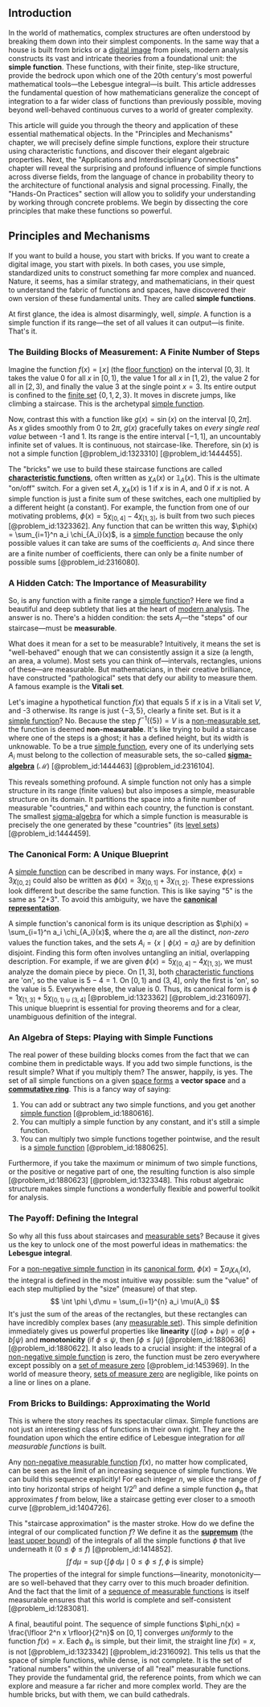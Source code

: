 ## Introduction
In the world of mathematics, complex structures are often understood by breaking them down into their simplest components. In the same way that a house is built from bricks or a [digital image](@article_id:274783) from pixels, modern analysis constructs its vast and intricate theories from a foundational unit: the **simple function**. These functions, with their finite, step-like structure, provide the bedrock upon which one of the 20th century's most powerful mathematical tools—the Lebesgue integral—is built. This article addresses the fundamental question of how mathematicians generalize the concept of integration to a far wider class of functions than previously possible, moving beyond well-behaved continuous curves to a world of greater complexity.

This article will guide you through the theory and application of these essential mathematical objects. In the "Principles and Mechanisms" chapter, we will precisely define simple functions, explore their structure using characteristic functions, and discover their elegant algebraic properties. Next, the "Applications and Interdisciplinary Connections" chapter will reveal the surprising and profound influence of simple functions across diverse fields, from the language of chance in probability theory to the architecture of functional analysis and signal processing. Finally, the "Hands-On Practices" section will allow you to solidify your understanding by working through concrete problems. We begin by dissecting the core principles that make these functions so powerful.

## Principles and Mechanisms

If you want to build a house, you start with bricks. If you want to create a digital image, you start with pixels. In both cases, you use simple, standardized units to construct something far more complex and nuanced. Nature, it seems, has a similar strategy, and mathematicians, in their quest to understand the fabric of functions and spaces, have discovered their own version of these fundamental units. They are called **simple functions**.

At first glance, the idea is almost disarmingly, well, *simple*. A function is a simple function if its range—the set of all values it can output—is finite. That's it.

### The Building Blocks of Measurement: A Finite Number of Steps

Imagine the function $f(x) = \lfloor x \rfloor$ (the [floor function](@article_id:264879)) on the interval $[0, 3]$. It takes the value 0 for all $x$ in $[0, 1)$, the value 1 for all $x$ in $[1, 2)$, the value 2 for all in $[2, 3)$, and finally the value 3 at the single point $x=3$. Its entire output is confined to the [finite set](@article_id:151753) $\{0, 1, 2, 3\}$. It moves in discrete jumps, like climbing a staircase. This is the archetypal [simple function](@article_id:160838).

Now, contrast this with a function like $g(x) = \sin(x)$ on the interval $[0, 2\pi]$. As $x$ glides smoothly from 0 to $2\pi$, $g(x)$ gracefully takes on *every single real value* between -1 and 1. Its range is the entire interval $[-1, 1]$, an uncountably infinite set of values. It is continuous, not staircase-like. Therefore, $\sin(x)$ is not a simple function [@problem_id:1323310] [@problem_id:1444455].

The "bricks" we use to build these staircase functions are called **[characteristic functions](@article_id:261083)**, often written as $\chi_A(x)$ or $\mathbb{1}_A(x)$. This is the ultimate "on/off" switch. For a given set $A$, $\chi_{A}(x)$ is 1 if $x$ is in $A$, and 0 if $x$ is not. A simple function is just a finite sum of these switches, each one multiplied by a different height (a constant). For example, the function from one of our motivating problems, $\phi(x) = 5\chi_{[0, 4]} - 4\chi_{[1, 3]}$, is built from two such pieces [@problem_id:1323362]. Any function that can be written this way, $\phi(x) = \sum_{i=1}^n a_i \chi_{A_i}(x)$, is a [simple function](@article_id:160838) because the only possible values it can take are sums of the coefficients $a_i$. And since there are a finite number of coefficients, there can only be a finite number of possible sums [@problem_id:2316080].

### A Hidden Catch: The Importance of Measurability

So, is any function with a finite range a [simple function](@article_id:160838)? Here we find a beautiful and deep subtlety that lies at the heart of [modern analysis](@article_id:145754). The answer is no. There's a hidden condition: the sets $A_i$—the "steps" of our staircase—must be **measurable**.

What does it mean for a set to be measurable? Intuitively, it means the set is "well-behaved" enough that we can consistently assign it a size (a length, an area, a volume). Most sets you can think of—intervals, rectangles, unions of these—are measurable. But mathematicians, in their creative brilliance, have constructed "pathological" sets that defy our ability to measure them. A famous example is the **Vitali set**.

Let's imagine a hypothetical function $f(x)$ that equals 5 if $x$ is in a Vitali set $V$, and -3 otherwise. Its range is just $\{-3, 5\}$, clearly a finite set. But is it a [simple function](@article_id:160838)? No. Because the step $f^{-1}(\{5\}) = V$ is a [non-measurable set](@article_id:137638), the function is deemed **non-measurable**. It's like trying to build a staircase where one of the steps is a ghost; it has a defined height, but its width is unknowable. To be a true [simple function](@article_id:160838), every one of its underlying sets $A_i$ must belong to the collection of measurable sets, the so-called **[sigma-algebra](@article_id:137421)** ($\mathcal{M}$) [@problem_id:1444463] [@problem_id:2316104].

This reveals something profound. A simple function not only has a simple structure in its range (finite values) but also imposes a simple, measurable structure on its domain. It partitions the space into a finite number of measurable "countries," and within each country, the function is constant. The smallest [sigma-algebra](@article_id:137421) for which a simple function is measurable is precisely the one generated by these "countries" (its [level sets](@article_id:150661)) [@problem_id:1444459].

### The Canonical Form: A Unique Blueprint

A [simple function](@article_id:160838) can be described in many ways. For instance, $\phi(x) = 3\chi_{[0,2]}$ could also be written as $\phi(x) = 3\chi_{[0,1]} + 3\chi_{(1,2]}$. These expressions look different but describe the same function. This is like saying "5" is the same as "2+3". To avoid this ambiguity, we have the **[canonical representation](@article_id:146199)**.

A simple function's canonical form is its unique description as $\phi(x) = \sum_{i=1}^n a_i \chi_{A_i}(x)$, where the $a_i$ are all the distinct, *non-zero* values the function takes, and the sets $A_i = \{x \mid \phi(x) = a_i\}$ are by definition disjoint. Finding this form often involves untangling an initial, overlapping description. For example, if we are given $\phi(x) = 5\chi_{[0, 4]} - 4\chi_{[1, 3]}$, we must analyze the domain piece by piece. On $[1,3]$, both [characteristic functions](@article_id:261083) are 'on', so the value is $5-4=1$. On $[0,1)$ and $(3,4]$, only the first is 'on', so the value is 5. Everywhere else, the value is 0. Thus, its canonical form is $\phi = 1\chi_{[1, 3]} + 5\chi_{[0, 1) \cup (3, 4]}$ [@problem_id:1323362] [@problem_id:2316097]. This unique blueprint is essential for proving theorems and for a clear, unambiguous definition of the integral.

### An Algebra of Steps: Playing with Simple Functions

The real power of these building blocks comes from the fact that we can combine them in predictable ways. If you add two simple functions, is the result simple? What if you multiply them? The answer, happily, is yes. The set of all simple functions on a given [space forms](@article_id:185651) a **vector space** and a **[commutative ring](@article_id:147581)**. This is a fancy way of saying:
1.  You can add or subtract any two simple functions, and you get another [simple function](@article_id:160838) [@problem_id:1880616].
2.  You can multiply a simple function by any constant, and it's still a simple function.
3.  You can multiply two simple functions together pointwise, and the result is a [simple function](@article_id:160838) [@problem_id:1880625].

Furthermore, if you take the maximum or minimum of two simple functions, or the positive or negative part of one, the resulting function is also simple [@problem_id:1880623] [@problem_id:1323348]. This robust algebraic structure makes simple functions a wonderfully flexible and powerful toolkit for analysis.

### The Payoff: Defining the Integral

So why all this fuss about staircases and [measurable sets](@article_id:158679)? Because it gives us the key to unlock one of the most powerful ideas in mathematics: the **Lebesgue integral**.

For a [non-negative simple function](@article_id:183004) in its [canonical form](@article_id:139743), $\phi(x) = \sum a_i \chi_{A_i}(x)$, the integral is defined in the most intuitive way possible: sum the "value" of each step multiplied by the "size" (measure) of that step.
$$ \int \phi \,d\mu = \sum_{i=1}^{n} a_i \mu(A_i) $$
It's just the sum of the areas of the rectangles, but these rectangles can have incredibly complex bases (any [measurable set](@article_id:262830)). This simple definition immediately gives us powerful properties like **linearity** ($\int(a\phi + b\psi) = a\int\phi + b\int\psi$) and **monotonicity** (if $\phi \leq \psi$, then $\int\phi \leq \int\psi$) [@problem_id:1880636] [@problem_id:1880622]. It also leads to a crucial insight: if the integral of a [non-negative simple function](@article_id:183004) is zero, the function must be zero everywhere except possibly on a [set of measure zero](@article_id:197721) [@problem_id:1453969]. In the world of measure theory, [sets of measure zero](@article_id:157200) are negligible, like points on a line or lines on a plane.

### From Bricks to Buildings: Approximating the World

This is where the story reaches its spectacular climax. Simple functions are not just an interesting class of functions in their own right. They are the foundation upon which the entire edifice of Lebesgue integration for *all measurable functions* is built.

Any [non-negative measurable function](@article_id:184151) $f(x)$, no matter how complicated, can be seen as the limit of an increasing sequence of simple functions. We can build this sequence explicitly! For each integer $n$, we slice the range of $f$ into tiny horizontal strips of height $1/2^n$ and define a simple function $\phi_n$ that approximates $f$ from below, like a staircase getting ever closer to a smooth curve [@problem_id:1404726].

This "staircase approximation" is the master stroke. How do we define the integral of our complicated function $f$? We define it as the **[supremum](@article_id:140018)** (the [least upper bound](@article_id:142417)) of the integrals of all the simple functions $\phi$ that live underneath it ($0 \le \phi \le f$) [@problem_id:1414852].
$$ \int f \,d\mu = \sup \left\{ \int \phi \,d\mu \mid 0 \le \phi \le f, \phi \text{ is simple} \right\} $$
The properties of the integral for simple functions—linearity, monotonicity—are so well-behaved that they carry over to this much broader definition. And the fact that the limit of a [sequence of measurable functions](@article_id:193966) is itself measurable ensures that this world is complete and self-consistent [@problem_id:1283081].

A final, beautiful point. The sequence of simple functions $\phi_n(x) = \frac{\lfloor 2^n x \rfloor}{2^n}$ on $[0,1]$ converges *uniformly* to the function $f(x)=x$. Each $\phi_n$ is simple, but their limit, the straight line $f(x)=x$, is not [@problem_id:1323342] [@problem_id:2316092]. This tells us that the space of simple functions, while dense, is not complete. It is the set of "rational numbers" within the universe of all "real" measurable functions. They provide the fundamental grid, the reference points, from which we can explore and measure a far richer and more complex world. They are the humble bricks, but with them, we can build cathedrals.